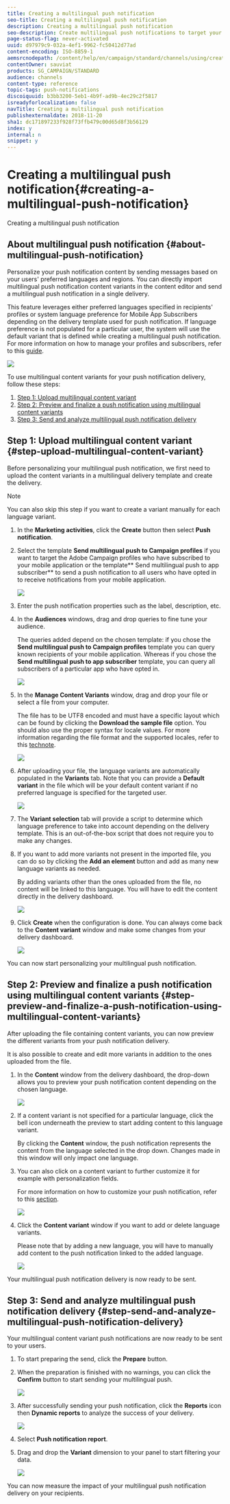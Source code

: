 ```yaml
---
title: Creating a multilingual push notification
seo-title: Creating a multilingual push notification
description: Creating a multilingual push notification
seo-description: Create multilingual push notifications to target your users in their preferred languages and regions.
page-status-flag: never-activated
uuid: d97979c9-032a-4ef1-9962-fc50412d77ad
content-encoding: ISO-8859-1
aemsrcnodepath: /content/help/en/campaign/standard/channels/using/creating-a-multilingual-push-notification
contentOwner: sauviat
products: SG_CAMPAIGN/STANDARD
audience: channels
content-type: reference
topic-tags: push-notifications
discoiquuid: b3bb3200-5eb1-4b9f-ad9b-4ec29c2f5817
isreadyforlocalization: false
navTitle: Creating a multilingual push notification
publishexternaldate: 2018-11-20
sha1: dc171897233f928f73ffb479c00d65d8f3b56129
index: y
internal: n
snippet: y
---
```


# Creating a multilingual push notification{#creating-a-multilingual-push-notification}

Creating a multilingual push notification

## About multilingual push notification {#about-multilingual-push-notification}

Personalize your push notification content by sending messages based on your users' preferred languages and regions. You can directly import multilingual push notification content variants in the content editor and send a multilingual push notification in a single delivery.

This feature leverages either preferred languages specified in recipients' profiles or system language preference for Mobile App Subscribers depending on the delivery template used for push notification. If language preference is not populated for a particular user, the system will use the default variant that is defined while creating a multilingual push notification. For more information on how to manage your profiles and subscribers, refer to this [guide](../../audiences/using/about-profiles-and-audiences.md).

![](assets/multivariant_push_1.png)

To use multilingual content variants for your push notification delivery, follow these steps:

1. [Step 1: Upload multilingual content variant](../../channels/using/creating-a-multilingual-push-notification.md#step-1--upload-multilingual-content-variant)
1. [Step 2: Preview and finalize a push notification using multilingual content variants](../../channels/using/creating-a-multilingual-push-notification.md#step-2--preview-and-finalize-a-push-notification-using-multilingual-content-variants)
1. [Step 3: Send and analyze multilingual push notification delivery](../../channels/using/creating-a-multilingual-push-notification.md#step-3--send-and-analyze-multilingual-push-notification-delivery)

## Step 1: Upload multilingual content variant {#step-upload-multilingual-content-variant}

Before personalizing your multilingual push notification, we first need to upload the content variants in a multilingual delivery template and create the delivery.

>[!NOTE]
>
>You can also skip this step if you want to create a variant manually for each language variant.

1. In the **Marketing activities**, click the **Create** button then select **Push notification**.
1. Select the template **Send multilingual push to Campaign profiles** if you want to target the Adobe Campaign profiles who have subscribed to your mobile application or the template** Send multilingual push to app subscriber** to send a push notification to all users who have opted in to receive notifications from your mobile application.

   ![](assets/multivariant_push_2.png)

1. Enter the push notification properties such as the label, description, etc.
1. In the **Audiences** windows, drag and drop queries to fine tune your audience.

   The queries added depend on the chosen template: if you chose the **Send multilingual push to Campaign profiles** template you can query known recipients of your mobile application. Whereas if you chose the **Send multilingual push to app subscriber** template, you can query all subscribers of a particular app who have opted in.

   ![](assets/multivariant_push_3.png)

1. In the **Manage Content Variants** window, drag and drop your file or select a file from your computer.

   The file has to be UTF8 encoded and must have a specific layout which can be found by clicking the **Download the sample file** option. You should also use the proper syntax for locale values. For more information regarding the file format and the supported locales, refer to this [technote](http://helpx.adobe.com/campaign/kb/acs-generate-csv-multilingual-push.html).

   ![](assets/multivariant_push_4.png)

1. After uploading your file, the language variants are automatically populated in the **Variants** tab. Note that you can provide a **Default variant** in the file which will be your default content variant if no preferred language is specified for the targeted user.

   ![](assets/multivariant_push_5.png)

1. The **Variant selection** tab will provide a script to determine which language preference to take into account depending on the delivery template. This is an out-of-the-box script that does not require you to make any changes.
1. If you want to add more variants not present in the imported file, you can do so by clicking the **Add an element** button and add as many new language variants as needed.

   By adding variants other than the ones uploaded from the file, no content will be linked to this language. You will have to edit the content directly in the delivery dashboard.

   ![](assets/multivariant_push_6.png)

1. Click **Create** when the configuration is done. You can always come back to the **Content variant** window and make some changes from your delivery dashboard.

   ![](assets/multivariant_push_8.png)

You can now start personalizing your multilingual push notification.

## Step 2: Preview and finalize a push notification using multilingual content variants {#step-preview-and-finalize-a-push-notification-using-multilingual-content-variants}

After uploading the file containing content variants, you can now preview the different variants from your push notification delivery.

It is also possible to create and edit more variants in addition to the ones uploaded from the file.

1. In the **Content** window from the delivery dashboard, the drop-down allows you to preview your push notification content depending on the chosen language.

   ![](assets/multivariant_push_7.png)

1. If a content variant is not specified for a particular language, click the bell icon underneath the preview to start adding content to this language variant.

   By clicking the **Content** window, the push notification represents the content from the language selected in the drop down. Changes made in this window will only impact one language.

1. You can also click on a content variant to further customize it for example with personalization fields.

   For more information on how to customize your push notification, refer to this [section](../../channels/using/customizing-a-push-notification.md).

   ![](assets/multivariant_push_9.png)

1. Click the **Content variant** window if you want to add or delete language variants.

   Please note that by adding a new language, you will have to manually add content to the push notification linked to the added language.

   ![](assets/multivariant_push_10.png)

Your multilingual push notification delivery is now ready to be sent.

## Step 3: Send and analyze multilingual push notification delivery {#step-send-and-analyze-multilingual-push-notification-delivery}

Your multilingual content variant push notifications are now ready to be sent to your users.

1. To start preparing the send, click the **Prepare** button.
1. When the preparation is finished with no warnings, you can click the **Confirm** button to start sending your multilingual push.

   ![](assets/multivariant_push_12.png)

1. After successfully sending your push notification, click the **Reports** icon then **Dynamic reports** to analyze the success of your delivery.

   ![](assets/multivariant_push_13.png)

1. Select **Push notification report**.
1. Drag and drop the **Variant** dimension to your panel to start filtering your data.

   ![](assets/multivariant_push_11.png)

You can now measure the impact of your multilingual push notification delivery on your recipients.
